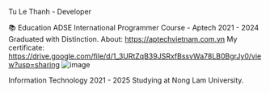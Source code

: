 Tu Le Thanh - Developer

📚 Education
ADSE International Programmer Course - Aptech
2021 - 2024
Graduated with Distinction.
About: https://aptechvietnam.com.vn
My certificate: https://drive.google.com/file/d/1_3URtZqB39JSRxfBssvWa78LB0BgrJy0/view?usp=sharing
![image](https://github.com/user-attachments/assets/6cad78b9-3aa8-4e3b-94cc-648ebd556e93)

Information Technology
2021 - 2025
Studying at Nong Lam University.
